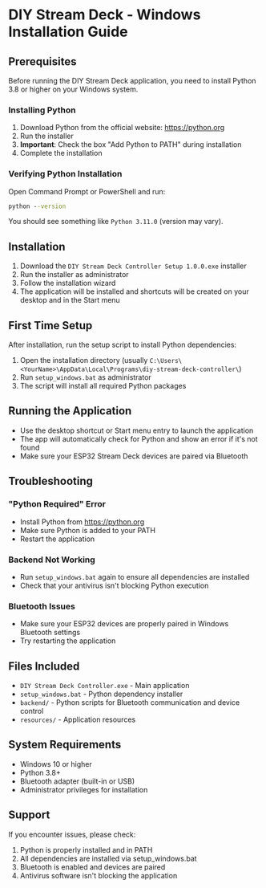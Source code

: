 # DIY Stream Deck - Windows Installation Guide

## Prerequisites

Before running the DIY Stream Deck application, you need to install Python 3.8 or higher on your Windows system.

### Installing Python

1. Download Python from the official website: https://python.org
2. Run the installer
3. **Important**: Check the box "Add Python to PATH" during installation
4. Complete the installation

### Verifying Python Installation

Open Command Prompt or PowerShell and run:
```cmd
python --version
```

You should see something like `Python 3.11.0` (version may vary).

## Installation

1. Download the `DIY Stream Deck Controller Setup 1.0.0.exe` installer
2. Run the installer as administrator
3. Follow the installation wizard
4. The application will be installed and shortcuts will be created on your desktop and in the Start menu

## First Time Setup

After installation, run the setup script to install Python dependencies:

1. Open the installation directory (usually `C:\Users\<YourName>\AppData\Local\Programs\diy-stream-deck-controller\`)
2. Run `setup_windows.bat` as administrator
3. The script will install all required Python packages

## Running the Application

- Use the desktop shortcut or Start menu entry to launch the application
- The app will automatically check for Python and show an error if it's not found
- Make sure your ESP32 Stream Deck devices are paired via Bluetooth

## Troubleshooting

### "Python Required" Error
- Install Python from https://python.org
- Make sure Python is added to your PATH
- Restart the application

### Backend Not Working
- Run `setup_windows.bat` again to ensure all dependencies are installed
- Check that your antivirus isn't blocking Python execution

### Bluetooth Issues
- Make sure your ESP32 devices are properly paired in Windows Bluetooth settings
- Try restarting the application

## Files Included

- `DIY Stream Deck Controller.exe` - Main application
- `setup_windows.bat` - Python dependency installer
- `backend/` - Python scripts for Bluetooth communication and device control
- `resources/` - Application resources

## System Requirements

- Windows 10 or higher
- Python 3.8+
- Bluetooth adapter (built-in or USB)
- Administrator privileges for installation

## Support

If you encounter issues, please check:
1. Python is properly installed and in PATH
2. All dependencies are installed via setup_windows.bat
3. Bluetooth is enabled and devices are paired
4. Antivirus software isn't blocking the application